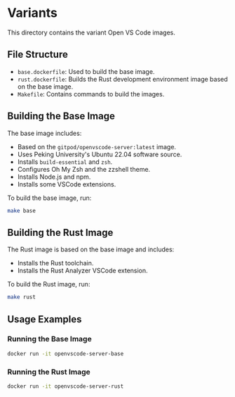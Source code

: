 # Variants

This directory contains the variant Open VS Code images.

## File Structure
- `base.dockerfile`: Used to build the base image.
- `rust.dockerfile`: Builds the Rust development environment image based on the base image.
- `Makefile`: Contains commands to build the images.

## Building the Base Image

The base image includes:
- Based on the `gitpod/openvscode-server:latest` image.
- Uses Peking University's Ubuntu 22.04 software source.
- Installs `build-essential` and `zsh`.
- Configures Oh My Zsh and the zzshell theme.
- Installs Node.js and npm.
- Installs some VSCode extensions.

To build the base image, run:

```sh
make base
```

## Building the Rust Image

The Rust image is based on the base image and includes:

- Installs the Rust toolchain.
- Installs the Rust Analyzer VSCode extension.

To build the Rust image, run:

```sh
make rust
```

## Usage Examples

### Running the Base Image

```sh
docker run -it openvscode-server-base
```

### Running the Rust Image

```sh
docker run -it openvscode-server-rust
```
